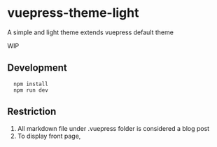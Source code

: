 # vuepress-theme-light

A simple and light theme extends vuepress default theme

WIP

## Development

```
  npm install
  npm run dev
```

## Restriction
1. All markdown file under .vuepress folder is considered a blog post
2. To display front page, 


